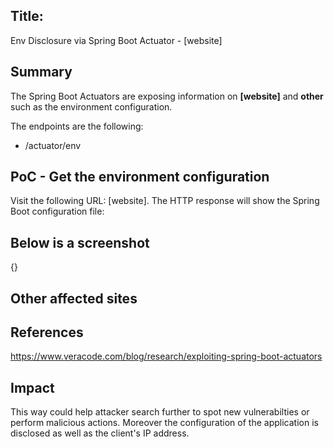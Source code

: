 ## Title:
Env Disclosure via Spring Boot Actuator - [website]

## Summary
The Spring Boot Actuators are exposing information on **[website]** and **other** such as the environment configuration.

The endpoints are the following:
- /actuator/env

## PoC - Get the environment configuration
Visit the following URL: [website]. The HTTP response will show the Spring Boot configuration file:

## Below is a screenshot
{}

## Other affected sites

## References
https://www.veracode.com/blog/research/exploiting-spring-boot-actuators

## Impact
This way could help attacker search further to spot new vulnerabilties or perform malicious actions. Moreover the configuration of the application is disclosed as well as the client's IP address.